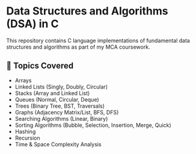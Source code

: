 # Data Structures and Algorithms (DSA) in C

This repository contains C language implementations of fundamental data structures and algorithms as part of my MCA coursework.

## 📘 Topics Covered

- Arrays
- Linked Lists (Singly, Doubly, Circular)
- Stacks (Array and Linked List)
- Queues (Normal, Circular, Deque)
- Trees (Binary Tree, BST, Traversals)
- Graphs (Adjacency Matrix/List, BFS, DFS)
- Searching Algorithms (Linear, Binary)
- Sorting Algorithms (Bubble, Selection, Insertion, Merge, Quick)
- Hashing
- Recursion
- Time & Space Complexity Analysis
